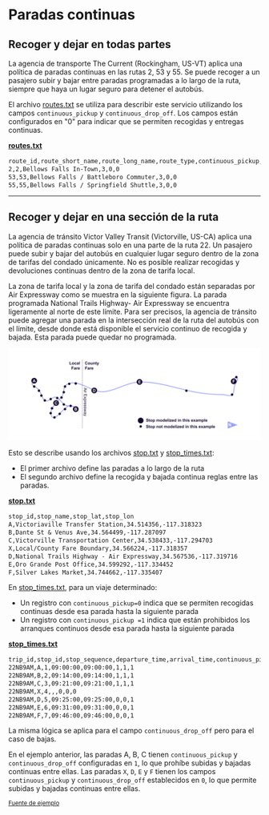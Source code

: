 # Paradas continuas

## Recoger y dejar en todas partes 
 
 La agencia de transporte The Current (Rockingham, US-VT) aplica una política de paradas continuas en las rutas 2, 53 y 55. Se puede recoger a un pasajero subir y bajar entre paradas programadas a lo largo de la ruta, siempre que haya un lugar seguro para detener el autobús. 
 
 El archivo [routes.txt](../../reference/#routestxt) se utiliza para describir este servicio utilizando los campos `continuous_pickup` y `continuous_drop_off`. Los campos están configurados en "0" para indicar que se permiten recogidas y entregas continuas. 
 
 [**routes.txt**](../../reference/#routestxt) 
 
```
route_id,route_short_name,route_long_name,route_type,continuous_pickup,continuous_drop_off
2,2,Bellows Falls In-Town,3,0,0
53,53,Bellows Falls / Battleboro Commuter,3,0,0
55,55,Bellows Falls / Springfield Shuttle,3,0,0
```
 
<hr> 
 
## Recoger y dejar en una sección de la ruta 
 
 La agencia de tránsito Victor Valley Transit (Victorville, US-CA) aplica una política de paradas continuas solo en una parte de la ruta 22. Un pasajero puede subir y bajar del autobús en cualquier lugar seguro dentro de la zona de tarifas del condado únicamente. No es posible realizar recogidas y devoluciones continuas dentro de la zona de tarifa local. 
 
 La zona de tarifa local y la zona de tarifa del condado están separadas por Air Expressway como se muestra en la siguiente figura. La parada programada National Trails Highway- Air Expressway se encuentra ligeramente al norte de este límite. Para ser precisos, la agencia de tránsito puede agregar una parada en la intersección real de la ruta del autobús con el límite, desde donde está disponible el servicio continuo de recogida y bajada. Esta parada puede quedar no programada. 
 
 ![](../../../assets/victor-valley-transit.svg) 
 
 Esto se describe usando los archivos [stop.txt](../../reference/#stopstxt) y [stop_times.txt](../../reference/#stop_timestxt): 
 
 - El primer archivo define las paradas a lo largo de la ruta
 - El segundo archivo define la recogida y bajada continua reglas entre las paradas. 
 
 [**stop.txt**](../../reference/#stopstxt) 
 
```
stop_id,stop_name,stop_lat,stop_lon
A,Victoriaville Transfer Station,34.514356,-117.318323
B,Dante St & Venus Ave,34.564499,-117.287097
C,Victorville Transportation Center,34.538433,-117.294703
X,Local/County Fare Boundary,34.566224,-117.318357
D,National Trails Highway - Air Expressway,34.567536,-117.319716
E,Oro Grande Post Office,34.599292,-117.334452
F,Silver Lakes Market,34.744662,-117.335407
```
 
 En [stop_times.txt](../../reference/#stop_timestxt), para un viaje determinado: 
 
 - Un registro con `continuous_pickup=0` indica que se permiten recogidas continuas desde esa parada hasta la siguiente parada
 - Un registro con `continuous_pickup =1` indica que están prohibidos los arranques continuos desde esa parada hasta la siguiente parada 
 
 [**stop_times.txt**](../../reference/#stop_timestxt) 
 
```
trip_id,stop_id,stop_sequence,departure_time,arrival_time,continuous_pickup,continuous_drop_off,timepoint
22NB9AM,A,1,09:00:00,09:00:00,1,1,1
22NB9AM,B,2,09:14:00,09:14:00,1,1,1
22NB9AM,C,3,09:21:00,09:21:00,1,1,1
22NB9AM,X,4,,,0,0,0
22NB9AM,D,5,09:25:00,09:25:00,0,0,1
22NB9AM,E,6,09:31:00,09:31:00,0,0,1
22NB9AM,F,7,09:46:00,09:46:00,0,0,1
```
 
 La misma lógica se aplica para el campo `continuous_drop_off` pero para el caso de bajas. 
 
 En el ejemplo anterior, las paradas A, B, C tienen `continuous_pickup` y `continuous_drop_off` configuradas en `1`, lo que prohíbe subidas y bajadas continuas entre ellas. Las paradas `X`, `D`, `E` y `F` tienen los campos `continuous_pickup` y `continuous_drop_off` establecidos en `0`, lo que permite subidas y bajadas continuas entre ellas. 
 
 <sup>[Fuente de ejemplo](https://vvta.org/routes/route-22/)</sup>
